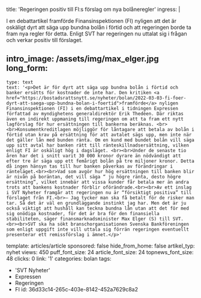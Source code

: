 title: 'Regeringen positiv till FI:s förslag om nya bolåneregler'
ingress: |
  <p>I en debattartikel framförde Finansinspektionen (FI) nyligen att det är oskäligt dyrt att säga upp bundna bolån i förtid och att regeringen borde ta fram nya regler för detta. Enligt SVT har regeringen nu uttalat sig i frågan och verkar positiv till förslaget.
  </p>
  
intro_image: /assets/img/max_elger.jpg
long_form:
  -
    type: text
    text: '<p>Det är för dyrt att säga upp bundna bolån i förtid och banker ersätts för kostnader de inte har. Den kritiken <a href="https://bostadsrattsnytt.se/nyheter/bolan/2022-03-03-fi-foer-dyrt-att-saega-upp-bundna-bolan-i-foertid">framförde</a> nyligen Finansinspektionen (FI) i en debattartikel i tidningen Expressen författad av myndighetens generaldirektör Erik Thedéen. Där riktas även en indirekt uppmaning till regeringen om att ta fram ett nytt lagförslag för hur ersättningen till bankerna beräknas. <br><br>Konsumentkreditlagen möjliggör för låntagare att betala av bolån i förtid utan krav på ersättning för att avtalet sägs upp, men inte när det gäller lån med bunden ränta. Om en kund med bundet bolån vill säga upp sitt avtal har banken rätt till ränteskillnadsersättning, vilken enligt FI är oskäligt hög i dagsläget. <br><br>Under de senaste tio åren har det i snitt varit 30 000 kronor dyrare än nödvändigt att efter tre år säga upp ett femårigt bolån på tre miljoner kronor. Detta då ingen hänsyn tas till hur banken påverkas av förändringar i ränteläget.<br><br>Vad som avgör hur hög ersättningen till banken blir är nivån på boräntan, det vill säga “ ju högre ränta, desto högre ersättning”, vilket innebär att vissa kunder får betala mer än andra trots att bankens kostnader förblir oförändrade.<br><br>Av ett inslag i SVT Nyheter framgår att regeringen nu är “försiktigt positiva” till förslaget från FI.<br>– Jag tycker man ska få betalt för de risker man tar. Så det är väl en grundläggande instinkt jag har. Men det är ju också viktigt att hushåll kan teckna bundna lån utan att det för med sig onödiga kostnader, för det är bra för den finansiella stabiliteten, säger finansmarknadsminister Max Elger (S) till SVT. <br><br>SVT ska ha sökt branschorganisationen Svenska Bankföreningen som enligt uppgift inte vill uttala sig förrän regeringen eventuellt presenterar ett remissförslag i ämnet.</p>'
template: articles/article
sponsored: false
hide_from_home: false
artikel_typ: nyhet
views: 450
puff_font_size: 24
article_font_size: 24
topnews_font_size: 48
clicks: 0
link: '1'
categories: bolan
tags:
  - 'SVT Nyheter'
  - Expressen
  - Regeringen
  - FI
id: 36d33c14-265c-403e-8142-452a7629c8a2
